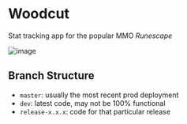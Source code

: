# Woodcut
Stat tracking app for the popular MMO *Runescape*

![image](https://user-images.githubusercontent.com/42755431/135703408-dcda7154-c43e-41c4-8177-53bda1a4cbed.png)

## Branch Structure
- `master`: usually the most recent prod deployment
- `dev`: latest code, may not be 100% functional
- `release-x.x.x`: code for that particular release

